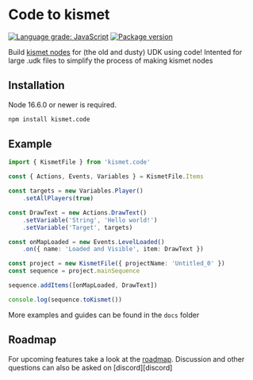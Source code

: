 # Code to kismet

[![Language grade: JavaScript](https://img.shields.io/lgtm/grade/javascript/g/ghostrider-05/kismet.code.svg?logo=lgtm&logoWidth=18)](https://lgtm.com/projects/g/ghostrider-05/kismet.code/context:javascript)
[![Package version](https://img.shields.io/github/package-json/v/ghostrider-05/kismet.code)][github]
<!-- TODO: Add CI results badge -->

Build [kismet nodes][kismetUserGuide] for (the old and dusty) UDK using code! Intented for large .udk files to simplify the process of making kismet nodes

## Installation

Node 16.6.0 or newer is required.

```txt
npm install kismet.code
```

## Example

```ts
import { KismetFile } from 'kismet.code'

const { Actions, Events, Variables } = KismetFile.Items

const targets = new Variables.Player()
    .setAllPlayers(true)

const DrawText = new Actions.DrawText()
    .setVariable('String', 'Hello world!')
    .setVariable('Target', targets)

const onMapLoaded = new Events.LevelLoaded()
    .on({ name: 'Loaded and Visible', item: DrawText })

const project = new KismetFile({ projectName: 'Untitled_0' })
const sequence = project.mainSequence

sequence.addItems([onMapLoaded, DrawText])

console.log(sequence.toKismet())
```

More examples and guides can be found in the `docs` folder

## Roadmap

For upcoming features take a look at the [roadmap](https://github.com/users/ghostrider-05/projects/2/views/1). Discussion and other questions can also be asked on [discord][discord]

[kismetUserGuide]: https://docs.unrealengine.com/udk/Three/KismetUserGuide.html
[github]: https://github.com/ghostrider-05/kismet.code
